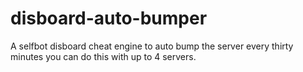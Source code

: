 # disboard-auto-bumper
A selfbot disboard cheat engine to auto bump the server every thirty minutes you can do this with up to 4 servers.
